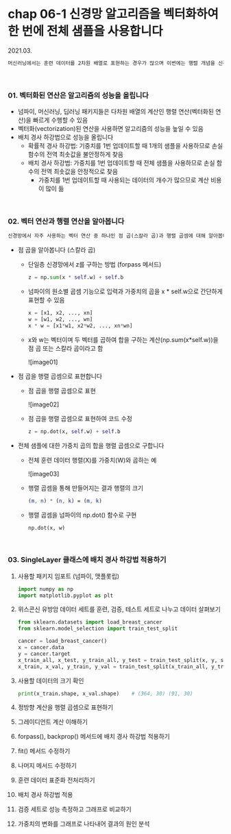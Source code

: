 # chap 06-1 신경망 알고리즘을 벡터화하여 한 번에 전체 샘플을 사용합니다

2021.03.

```markdown
머신러닝에서는 훈련 데이터를 2차원 배열로 표현하는 경우가 많으며 이번에는 행렬 개념을 신경망 알고리즘에 도입해 보겠습니다.
```

<br>

### 01. 벡터화된 연산은 알고리즘의 성능을 올립니다

* 넘파이, 머신러닝, 딥러닝 패키지들은 다차원 배열의 계산인 행렬 연산(벡터화된 연산)을 빠르게 수행할 수 있음
* 벡터화(vectorization)된 연산을 사용하면 알고리즘의 성능을 높일 수 있음
* 배치 경사 하강법으로 성능을 올립니다
  * 확률적 경사 하강법: 기중치를 1번 업데이트할 때 1개의 샘플을 사용하므로 손실 함수의 전역 최솟값을 불안정하게 찾음
  * 배치 경사 하강법: 가중치를 1번 업데이트할 때 전체 샘플을 사용하므로 손실 함수의 전역 최솟값을 안정적으로 찾음
    * 가중치를 1번 업데이트할 때 사용되는 데이터의 개수가 많으므로 계산 비용이 많이 듦

<br>

### 02. 벡터 연산과 행렬 연산을 알아봅니다

```python
신경망에서 자주 사용하는 벡터 연산 중 하나인 점 곱(스칼라 곱)과 행렬 곱셈에 대해 알아봅니다
```

* 점 곱을 알아봅니다 (스칼라 곱)

  * 단일층 신경망에서 z를 구하는 방법 (forpass 메서드)

    ```python
    z = np.sum(x * self.w) + self.b
    ```

  * 넘파이의 원소별 곱셈 기능으로 입력과 가중치의 곱을 x * self.w으로 간단하게 표현할 수 있음

    ```python
    x = [x1, x2, ..., xn]
    w = [w1, w2, ..., wn]
    x * w = [x1*w1, x2*w2, ..., xn*wn]
    ```

  * x와 w는 벡터이며 두 벡터를 곱하여 합을 구하는 계산(np.sum(x*self.w))을 점 곱 또는 스칼라 곱이라고 함

    ![image01]

* 점 곱을 행렬 곱셈으로 표현합니다

  * 점 곱을 행렬 곱셈으로 표현

    ![image02]

  * 점 곱을 행렬 곱셈으로 표현하여 코드 수정

    ```python
    z = np.dot(x, self.w) + self.b
    ```

* 전체 샘플에 대한 가중치 곱의 합을 행렬 곱셈으로 구합니다

  * 전체 훈련 데이터 행렬(X)를 가중치(W)와 곱하는 예

    ![image03]

  * 행렬 곱셈을 통해 만들어지는 결과 행렬의 크기

    ```mathematica
    (m, n) * (n, k) = (m, k)
    ```

  * 행렬 곱셈을 넘파이의 np.dot() 함수로 구현

    ```python
    np.dot(x, w)
    ```

<br>

### 03. SingleLayer 클래스에 배치 경사 하강법 적용하기

1. 사용할 패키지 임포트 (넘파이, 맷플롯립)

   ```python
   import numpy as np
   import matplotlib.pyplot as plt
   ```

2. 위스콘신 유방암 데이터 세트를 훈련, 검증, 테스트 세트로 나누고 데이터 살펴보기

   ```python
   from sklearn.datasets import load_breast_cancer
   from sklearn.model_selection import train_test_split
   
   cancer = load_breast_cancer()
   x = cancer.data
   y = cancer.target
   x_train_all, x_test, y_train_all, y_test = train_test_split(x, y, stratify=y, test_size=0.2, random_state=42)
   x_train, x_val, y_train, y_val = train_test_split(x_train_all, y_train_all, stratify=y_train_all, test_size=0.2, random_state=42)
   ```

3. 사용할 데이터의 크기 확인

   ```python
   print(x_train.shape, x_val.shape)	# (364, 30) (91, 30)
   ```

4. 정방향 계산을 행렬 곱셈으로 표현하기

5. 그레이디언트 계산 이해하기

6. forpass(), backprop() 메서드에 배치 경사 하강법 적용하기

7. fit() 메서드 수정하기

8. 나머지 메서드 수정하기

9. 훈련 데이터 표준화 전처리하기

10. 배치 경사 하강법 적용

11. 검증 세트로 성능 측정하고 그래프로 비교하기

12. 가중치의 변화를 그래프로 나타내어 결과의 원인 분석